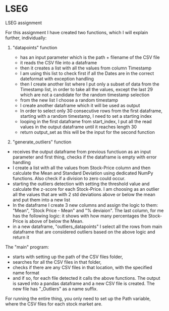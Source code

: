 # LSEG
LSEG assignment

For this assignment I have created two functions, which I will explain further, individually:

1. "datapoints" function
   - has an input parameter which is the path + filename of the CSV file
   - it reads the CSV file into a dataframe
   - then it creates a list with all the values from column Timestamp
   - I am using this list to check first if all the Dates are in the correct dateformat with exception handling
   - then I create another list where I put only a subset of data from the Timestamp list, in order to take all the values, except the last 29 which are not a candidate for the random timestamp selection
   - from the new list I choose a random timestamp
   - I create another dataframe which it will be used as output
   - In order to select only 30 consecutive rows from the first dataframe, starting with a random timestamp, I need to set a starting index
   - looping in the first dataframe from start_index, I put all the read values in the output dataframe until it reaches length 30
   - return output_set as this will be the input for the second function
  
2.  "generate_outliers" function
   - receives the output dataframe from previous functiuon as an input parameter and first thing, checks if the dataframe is empty with error handling
   - I create a list with all the values from Stock-Price column and then calculate the Mean and Standard Deviation using dedicated NumPy functions. Also check if a division to zero could occur.
   - starting the outliers detection with setting the threshold value and calculate the z-score for each Stock-Price. I am choosing as an outlier all the values that are with 2 std deviations above or below the mean and put them into a new list
   - In the dataframe I create 3 new columns and assign the logic to them: "Mean", "Stock Price - Mean" and "% deviaion". The last column, for me has the following logic: it shows with how many percentages the Stock-Price is above of below the Mean.
   - in a new dataframe, "outliers_datapoints" I select all the rows from main dataframe that are considered outliers based on the above logic and return it

The "main" program:
  - starts with setting up the path of the CSV files folder,
  - searches for all the CSV files in that folder,
  - checks if there are any CSV files in that location, with the specified name format
  - and if so, for each file detected it calls the above functions. The output is saved into a pandas dataframe and a new CSV file is created. The new file has "_Outliers" as a name suffix.

For running the entire thing, you only need to set up the Path variable, where the CSV files for each stock market are.
